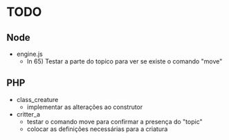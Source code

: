 # TODO

## Node

- engine.js 
    - ln 65) Testar a parte do topico para ver se existe o comando "move"

## PHP

- class_creature
    - implementar as alterações ao construtor
- critter_a
    - testar o comando move para confirmar a presença do "topic"
    - colocar as definições necessárias para a criatura